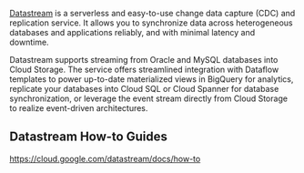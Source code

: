 [Datastream](  https://cloud.google.com/datastream/docs/overview ) is a serverless and easy-to-use change data capture (CDC) and replication service. It allows you to synchronize data across heterogeneous databases and applications reliably, and with minimal latency and downtime.

Datastream supports streaming from Oracle and MySQL databases into Cloud Storage. The service offers streamlined integration with Dataflow templates to power up-to-date materialized views in BigQuery for analytics, replicate your databases into Cloud SQL or Cloud Spanner for database synchronization, or leverage the event stream directly from Cloud Storage to realize event-driven architectures.


## Datastream How-to Guides

https://cloud.google.com/datastream/docs/how-to

